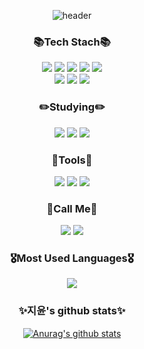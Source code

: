 <div align=center>
 
 ![header](https://capsule-render.vercel.app/api?type=Cylinder&color=auto&text=❤️WELCOME❤️&fontSize=40&fontColor=ffffff)
 
 <h3> 📚Tech Stach📚 </h3>
  <img src="https://img.shields.io/badge/HTML5-E34F26?style=for-the-badge&logo=HTML5&logoColor=white">
   <img src="https://img.shields.io/badge/JavaScript-F7DF1E?style=for-the-badge&logo=JavaScript&logoColor=white"/>
   <img src="https://img.shields.io/badge/CSS3-1572B6?style=for-the-badge&logo=CSS3&logoColor=white">
  <img src="https://img.shields.io/badge/React-61DAFB?style=for-the-badge&logo=React&logoColor=white"/>
 <img src="https://img.shields.io/badge/MySQL-4479A1?style=for-the-badge&logo=MySQL&logoColor=white"><br/>
   <img src="https://img.shields.io/badge/Python-3776AB?style=for-the-badge&logo=Python&logoColor=white">
   <img src="https://img.shields.io/badge/java-007396?style=for-the-badge&logo=java&logoColor=white">
    <img src="https://img.shields.io/badge/Bootstrap-7952B3?style=for-the-badge&logo=Bootstrap&logoColor=white">


 
 <h3>✏️Studying✏️</h3>
   <img src="https://img.shields.io/badge/Flutter-02569B?style=for-the-badge&logo=Flutter&logoColor=white"/>
   <img src="https://img.shields.io/badge/React-61DAFB?style=for-the-badge&logo=React&logoColor=white"/>
    <img src="https://img.shields.io/badge/Spring-6DB33F?style=for-the-badge&logo=Spring&logoColor=white"/>


  <h3> 🔧Tools🔧 </h3>
 <img src="https://img.shields.io/badge/Eclipse%20IDE-2C2255.svg?&style=for-the-badge&logo=Eclipse%20IDE&logoColor=white"/>
<img src="https://img.shields.io/badge/Visual%20Studio%20Code-007ACC.svg?&style=for-the-badge&logo=Visual%20Studio%20Code&logoColor=white"/>
<img src="https://img.shields.io/badge/Android%20Studio-3DDC84.svg?&style=for-the-badge&logo=Android%20Studio&logoColor=white"/>
 
 <h3>💌Call Me💌</h3>
 <a href="https://www.instagram.com/j___y______/" target="_blank"><img src="https://img.shields.io/badge/Instagram-E4405F?style=for-the-badge&logo=Instagram&logoColor=ffffff"/></a>
     <img src="https://img.shields.io/badge/tkrhkfld123-03C75A?style=for-the-badge&logo=Naver&logoColor=white"/>

 
 <h3>🎖️Most Used Languages🎖️</h3>
 <img src="https://github-readme-stats.vercel.app/api/top-langs/?username=hijiyun&layout=compact"/>
 
<h3>✨지윤's github stats✨</h3>
 
[![Anurag's github stats](https://github-readme-stats.vercel.app/api?username=hijiyun)](https://github.com/hijiyun/github-readme-stats)
 

 
  </div>
